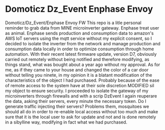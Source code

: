 # Domoticz Dz_Event Enphase Envoy
Domoticz/Dz_Event/Enphase Envoy FW
This repo is a litle personal reminder to grab data from MINE microinverter gateway.
Enphase treat user as animal.
Enphase sends production and consumption data to amazon's AWS IoT servers using the
mqtt service without my explicit consent, so I decided to isolate the inverter from
the network and manage production and consumption data locally in order to optimize
consumption through home automation.
With their recent latest firmware update, version D7, obviously carried out remotely
without being notified and therefore modifying, as things stand, what was bought
about a year ago without my approval. As for me, as if they came to your house and
changed the color of a car door without telling you ninete, in my opinion it is a 
blatant modification of the characteristics of the object I had purchased.
Probably because of the ease of remote access to the system have at their
sole discretion MODIFIED sil my object to ensure security. I proceeded to isolate
the gateway of my microinverters through firewalls and with a scrip DzEvent I again 
reuperare the data, asking their servers, every minute the necessary token. Do I 
generate traffic injecting their servers? Problems them, mosquitoes we should all 
do in order to re-enable local access without too much and make sure that it is the 
local user to ask for update and not and is done remotely in a sibylline way, 
modifying in fact what we had purchased.

